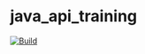 # java_api_training

[![Build](https://github.com/KentinLy-hub/java_api_training/actions/workflows/build.yml/badge.svg)](https://github.com/KentinLy-hub/java_api_training/actions/workflows/build.yml)
